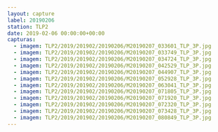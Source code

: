 ```yaml
---
layout: capture
label: 20190206
station: TLP2
date: 2019-02-06 00:00:00+00:00
capturas:
  - imagem: TLP2/2019/201902/20190206/M20190207_033601_TLP_3P.jpg
  - imagem: TLP2/2019/201902/20190206/M20190207_033749_TLP_3P.jpg
  - imagem: TLP2/2019/201902/20190206/M20190207_034724_TLP_3P.jpg
  - imagem: TLP2/2019/201902/20190206/M20190207_042529_TLP_3P.jpg
  - imagem: TLP2/2019/201902/20190206/M20190207_044907_TLP_3P.jpg
  - imagem: TLP2/2019/201902/20190206/M20190207_052928_TLP_3P.jpg
  - imagem: TLP2/2019/201902/20190206/M20190207_063041_TLP_3P.jpg
  - imagem: TLP2/2019/201902/20190206/M20190207_071805_TLP_3P.jpg
  - imagem: TLP2/2019/201902/20190206/M20190207_071920_TLP_3P.jpg
  - imagem: TLP2/2019/201902/20190206/M20190207_072320_TLP_3P.jpg
  - imagem: TLP2/2019/201902/20190206/M20190207_073428_TLP_3P.jpg
  - imagem: TLP2/2019/201902/20190206/M20190207_080849_TLP_3P.jpg
---
```

